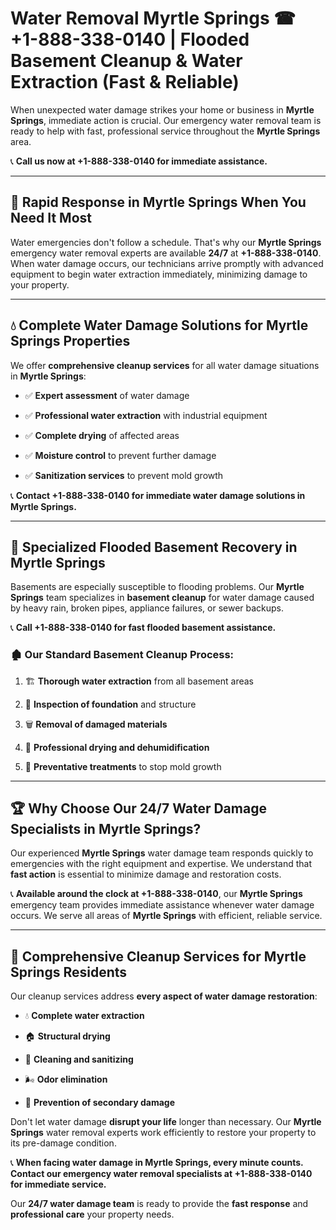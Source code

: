 # Water Removal Myrtle Springs ☎ +1-888-338-0140 | Flooded Basement Cleanup & Water Extraction (Fast & Reliable)

When unexpected water damage strikes your home or business in **Myrtle Springs**, immediate action is crucial. Our emergency water removal team is ready to help with fast, professional service throughout the **Myrtle Springs** area. 

📞 **Call us now at +1-888-338-0140 for immediate assistance.**
---
## 🚀 Rapid Response in Myrtle Springs When You Need It Most
Water emergencies don't follow a schedule. That's why our **Myrtle Springs** emergency water removal experts are available **24/7** at **+1-888-338-0140**. When water damage occurs, our technicians arrive promptly with advanced equipment to begin water extraction immediately, minimizing damage to your property.
---
## 💧 Complete Water Damage Solutions for Myrtle Springs Properties
We offer **comprehensive cleanup services** for all water damage situations in **Myrtle Springs**:
- ✅ **Expert assessment** of water damage  
- ✅ **Professional water extraction** with industrial equipment  
- ✅ **Complete drying** of affected areas  
- ✅ **Moisture control** to prevent further damage  
- ✅ **Sanitization services** to prevent mold growth  
📞 **Contact +1-888-338-0140 for immediate water damage solutions in Myrtle Springs.**
---
## 🌊 Specialized Flooded Basement Recovery in Myrtle Springs
Basements are especially susceptible to flooding problems. Our **Myrtle Springs** team specializes in **basement cleanup** for water damage caused by heavy rain, broken pipes, appliance failures, or sewer backups. 
📞 **Call +1-888-338-0140 for fast flooded basement assistance.**
### 🏚️ Our Standard Basement Cleanup Process:
1. 🏗️ **Thorough water extraction** from all basement areas  
2. 🔎 **Inspection of foundation** and structure  
3. 🗑️ **Removal of damaged materials**  
4. 💨 **Professional drying and dehumidification**  
5. 🚫 **Preventative treatments** to stop mold growth  
---
## 🏆 Why Choose Our 24/7 Water Damage Specialists in Myrtle Springs?
Our experienced **Myrtle Springs** water damage team responds quickly to emergencies with the right equipment and expertise. We understand that **fast action** is essential to minimize damage and restoration costs.
📞 **Available around the clock at +1-888-338-0140**, our **Myrtle Springs** emergency team provides immediate assistance whenever water damage occurs. We serve all areas of **Myrtle Springs** with efficient, reliable service.
---
## 🧹 Comprehensive Cleanup Services for Myrtle Springs Residents
Our cleanup services address **every aspect of water damage restoration**:
- 💧 **Complete water extraction**  
- 🏠 **Structural drying**  
- 🧼 **Cleaning and sanitizing**  
- 🌬️ **Odor elimination**  
- 🚫 **Prevention of secondary damage**  
Don't let water damage **disrupt your life** longer than necessary. Our **Myrtle Springs** water removal experts work efficiently to restore your property to its pre-damage condition.
📞 **When facing water damage in Myrtle Springs, every minute counts. Contact our emergency water removal specialists at +1-888-338-0140 for immediate service.**
Our **24/7 water damage team** is ready to provide the **fast response** and **professional care** your property needs.
